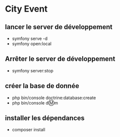 # City Event

## lancer le server de développement
* symfony serve -d
* symfony open:local

## Arrêter le server de développement
* symfony server:stop

## créer la base de donnée
* php bin/console doctrine:database:create
* php bin/console d:m:m

## installer les dépendances
* composer install

